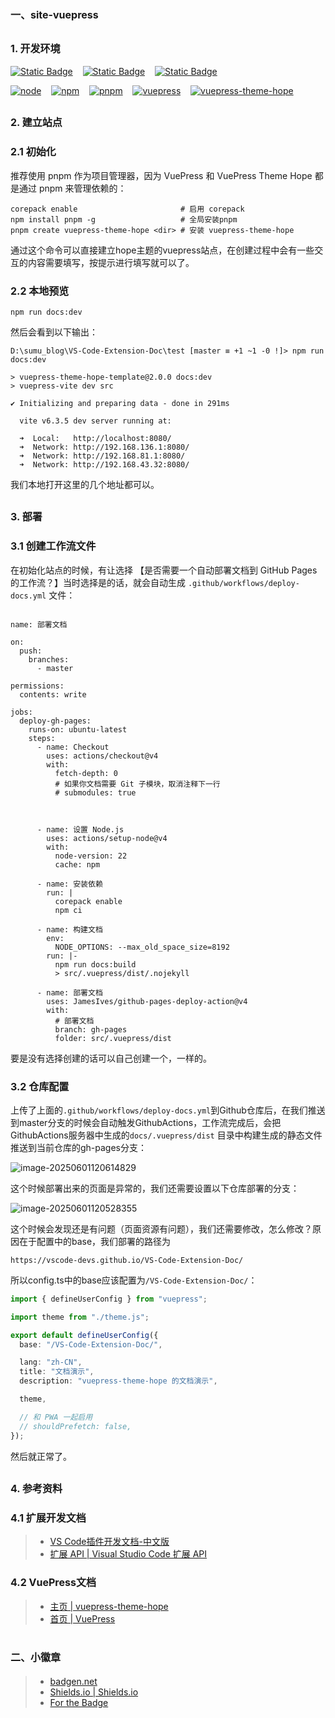 # <font size=3>一、site-vuepress</font>

## <font size=3>1. 开发环境</font>

[![Static Badge](https://img.shields.io/badge/author-%E8%8B%8F%E6%9C%A8-blue?style=for-the-badge)](https://sumumm.github.io/)&nbsp;&nbsp;&nbsp;&nbsp;[![Static Badge](https://img.shields.io/badge/GITHUB-sumumm-blue?style=for-the-badge&logo=github)](https://github.com/sumumm)&nbsp;&nbsp;&nbsp;&nbsp;[![Static Badge](https://img.shields.io/badge/NPM-sumumm-blue?style=for-the-badge&logo=npm&logoSize=3&labelColor=%23CB3837)](https://www.npmjs.com/~sumumm)

[![node](https://badgen.net/static/node/v22.16.0/F96854)](https://nodejs.org/dist/v22.16.0/node-v22.16.0-win-x64.zip)&nbsp;&nbsp;&nbsp;&nbsp;[![npm](https://badgen.net/static/npm/10.9.2/F96854)](https://badgen.net/static/npm/10.9.2/F96854)&nbsp;&nbsp;&nbsp;&nbsp;[![pnpm](https://badgen.net/static/pnpm/10.11.1/F96854)](https://github.com/pnpm/pnpm)&nbsp;&nbsp;&nbsp;&nbsp;[![vuepress](https://badgen.net/static/vuepress/2.0.0-rc.23/cyan)](https://github.com/vuepress/core/releases/tag/v2.0.0-rc.23)&nbsp;&nbsp;&nbsp;&nbsp;[![vuepress-theme-hope](https://badgen.net/static/vuepress-theme-hope/2.0.0-rc.92/cyan)](https://github.com/vuepress-theme-hope/vuepress-theme-hope/releases/tag/v2.0.0-rc.92)

## <font size=3>2. 建立站点</font>

### <font size=3>2.1 初始化</font>

推荐使用 pnpm 作为项目管理器，因为 VuePress 和 VuePress Theme Hope 都是通过 pnpm 来管理依赖的：

```shell
corepack enable                       # 启用 corepack 
npm install pnpm -g                   # 全局安装pnpm
pnpm create vuepress-theme-hope <dir> # 安装 vuepress-theme-hope
```

通过这个命令可以直接建立hope主题的vuepress站点，在创建过程中会有一些交互的内容需要填写，按提示进行填写就可以了。

### <font size=3>2.2 本地预览</font>

```shell
npm run docs:dev
```

然后会看到以下输出：

```shell
D:\sumu_blog\VS-Code-Extension-Doc\test [master ≡ +1 ~1 -0 !]> npm run docs:dev

> vuepress-theme-hope-template@2.0.0 docs:dev
> vuepress-vite dev src

✔ Initializing and preparing data - done in 291ms

  vite v6.3.5 dev server running at:

  ➜  Local:   http://localhost:8080/
  ➜  Network: http://192.168.136.1:8080/
  ➜  Network: http://192.168.81.1:8080/
  ➜  Network: http://192.168.43.32:8080/
```

我们本地打开这里的几个地址都可以。

## <font size=3>3. 部署</font>

### <font size=3>3.1 创建工作流文件</font>

在初始化站点的时候，有让选择 【是否需要一个自动部署文档到 GitHub Pages 的工作流？】当时选择是的话，就会自动生成 `.github/workflows/deploy-docs.yml` 文件：

```shell

name: 部署文档

on:
  push:
    branches:
      - master

permissions:
  contents: write

jobs:
  deploy-gh-pages:
    runs-on: ubuntu-latest
    steps:
      - name: Checkout
        uses: actions/checkout@v4
        with:
          fetch-depth: 0
          # 如果你文档需要 Git 子模块，取消注释下一行
          # submodules: true



      - name: 设置 Node.js
        uses: actions/setup-node@v4
        with:
          node-version: 22
          cache: npm

      - name: 安装依赖
        run: |
          corepack enable
          npm ci

      - name: 构建文档
        env:
          NODE_OPTIONS: --max_old_space_size=8192
        run: |-
          npm run docs:build
          > src/.vuepress/dist/.nojekyll

      - name: 部署文档
        uses: JamesIves/github-pages-deploy-action@v4
        with:
          # 部署文档
          branch: gh-pages
          folder: src/.vuepress/dist

```

要是没有选择创建的话可以自己创建一个，一样的。

### <font size=3>3.2 仓库配置</font>

上传了上面的`.github/workflows/deploy-docs.yml`到Github仓库后，在我们推送到master分支的时候会自动触发GithubActions，工作流完成后，会把GithubActions服务器中生成的`docs/.vuepress/dist` 目录中构建生成的静态文件推送到当前仓库的gh-pages分支：

<img src="README/img/image-20250601120614829.png" alt="image-20250601120614829" />

这个时候部署出来的页面是异常的，我们还需要设置以下仓库部署的分支：

<img src="README/img/image-20250601120528355.png" alt="image-20250601120528355" />

这个时候会发现还是有问题（页面资源有问题），我们还需要修改，怎么修改？原因在于配置中的base，我们部署的路径为

```shell
https://vscode-devs.github.io/VS-Code-Extension-Doc/
```

所以config.ts中的base应该配置为`/VS-Code-Extension-Doc/`：

```ts
import { defineUserConfig } from "vuepress";

import theme from "./theme.js";

export default defineUserConfig({
  base: "/VS-Code-Extension-Doc/",

  lang: "zh-CN",
  title: "文档演示",
  description: "vuepress-theme-hope 的文档演示",

  theme,

  // 和 PWA 一起启用
  // shouldPrefetch: false,
});

```

然后就正常了。

## <font size=3>4. 参考资料</font>

### <font size=3>4.1 扩展开发文档</font>

> - [VS Code插件开发文档-中文版](https://liiked.github.io/VS-Code-Extension-Doc-ZH/#/)
> - [扩展 API | Visual Studio Code 扩展 API](https://vscode.js.cn/api)

### <font size=3>4.2 VuePress文档</font>

> - [主页 | vuepress-theme-hope](https://theme-hope.vuejs.press/zh/)
> - [首页 | VuePress](https://vuepress.vuejs.org/zh/)

# <font size=3>二、小徽章</font>

>- [badgen.net](https://badgen.net/)
>- [Shields.io | Shields.io](https://shields.io/)
>- [For the Badge](https://forthebadge.com/)

